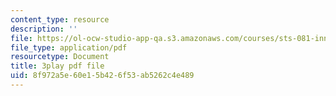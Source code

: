 ```yaml
---
content_type: resource
description: ''
file: https://ol-ocw-studio-app-qa.s3.amazonaws.com/courses/sts-081-innovation-systems-for-science-technology-energy-manufacturing-and-health-spring-2017/8f972a5e60e15b426f53ab5262c4e489_AGFamePtVUI.pdf
file_type: application/pdf
resourcetype: Document
title: 3play pdf file
uid: 8f972a5e-60e1-5b42-6f53-ab5262c4e489
---
```

